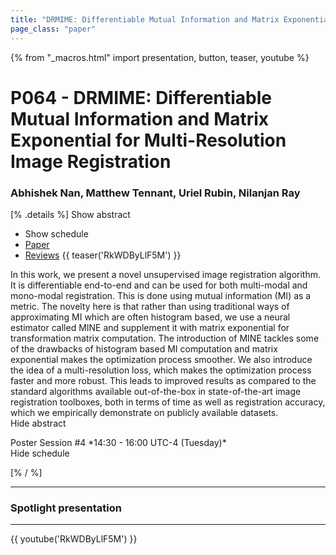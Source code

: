 ```yaml
---
title: "DRMIME: Differentiable Mutual Information and Matrix Exponential for Multi-Resolution Image Registration"
page_class: "paper"
---
```


{% from "_macros.html" import presentation, button, teaser, youtube %}

# P064 - DRMIME: Differentiable Mutual Information and Matrix Exponential for Multi-Resolution Image Registration

### Abhishek Nan, Matthew Tennant, Uriel Rubin, Nilanjan Ray

[% .details %]
<a class="toggle_visibility" data-selector=".abstract" data-level="3">Show abstract</a>
- <a class="toggle_visibility" data-selector=".schedule" data-level="3">Show schedule</a>
- <a href="https://openreview.net/pdf?id=Q0Bm5e6dkW">Paper</a>
- <a href="https://openreview.net/forum?id=Q0Bm5e6dkW">Reviews</a>
{{ teaser('RkWDByLlF5M') }}

<p>
    <span class="abstract">
        In this work, we present a novel unsupervised image registration algorithm. It is differentiable end-to-end and can be used for both multi-modal and mono-modal registration. This is done using mutual information (MI) as a metric. The novelty here is that rather than using traditional ways of approximating MI which are often histogram based, we use a neural estimator called MINE and supplement it with matrix exponential for transformation matrix computation. The introduction of MINE tackles some of the drawbacks of histogram based MI computation and matrix exponential makes the optimization process smoother. We also introduce the idea of a multi-resolution loss, which makes the optimization process faster and more robust. This leads to improved results as compared to the standard algorithms available out-of-the-box in state-of-the-art image registration toolboxes, both in terms of time as well as registration accuracy, which we empirically demonstrate on publicly available datasets.
        <br>
        <span class="actions"><a class="toggle_visibility" data-level="2">Hide abstract</a></span>
    </span>
</p>

<p>
    <span class="schedule">
        Poster Session #4 *14:30 - 16:00 UTC-4 (Tuesday)*
        <br>
        <span class="actions"><a class="toggle_visibility" data-level="2">Hide schedule</a></span>
    </span>
</p>

<!-- {{ button("Access paper channel", "https://chat.midl.io/channel/p064") }} -->
[% / %]

---

### Spotlight presentation

---

{{ youtube('RkWDByLlF5M') }}